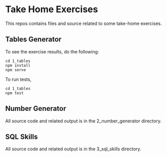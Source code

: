 # Take Home Exercises

This repos contains files and source related to some take-home
exercises.

## Tables Generator

To see the exercise results, do the following:

```
cd 1_tables
npm install
npm serve
```

To run tests,

```
cd 1_tables
npm test
```

## Number Generator

All source code and related output is in the 2_number_generator directory.

## SQL Skills

All source code and related output is in the 3_sql_skills directory.
